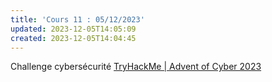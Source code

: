 ```yaml
---
title: 'Cours 11 : 05/12/2023'
updated: 2023-12-05T14:05:09
created: 2023-12-05T14:04:45
---
```


Challenge cybersécurité [TryHackMe \| Advent of Cyber 2023](https://tryhackme.com/r/christmas)

